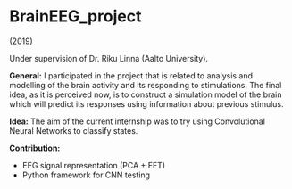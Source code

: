 # BrainEEG_project

(2019)

Under supervision of Dr. Riku Linna (Aalto University).

**General:** I participated in the project that is related to analysis and modelling of the brain activity and its responding to stimulations. The final idea, as it is perceived now, is to construct a simulation model of the brain which will predict its responses using information about previous stimulus.

**Idea:** The aim of the current internship was to try using Convolutional Neural Networks to classify states.

**Contribution:**
- EEG signal representation (PCA + FFT)
- Python framework for CNN testing
